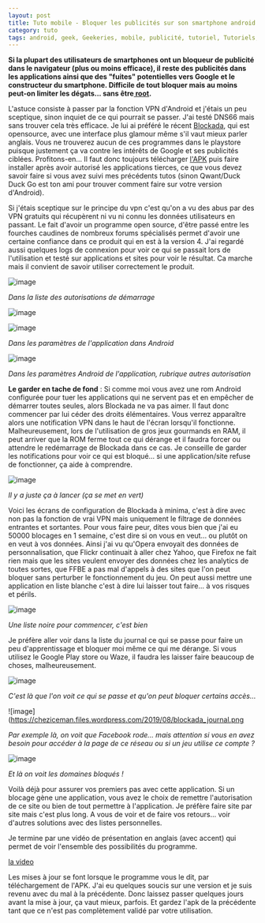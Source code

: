 ```yaml
---
layout: post
title: Tuto mobile - Bloquer les publicités sur son smartphone android
category: tuto
tags: android, geek, Geekeries, mobile, publicité, tutoriel, Tutoriels, vpn
---
```

**Si la plupart des utilisateurs de smartphones ont un bloqueur de publicité dans le navigateur (plus ou moins efficace), il reste des publicités dans les applications ainsi que des "fuites" potentielles vers Google et le constructeur du smartphone. Difficile de tout bloquer mais au moins peut-on limiter les dégats... sans être<a href="https://fr.wikipedia.org/wiki/Utilisateur_root"> root</a>.**

L'astuce consiste à passer par la fonction VPN d'Android et j'étais un peu sceptique, sinon inquiet de ce qui pourrait se passer. J'ai testé DNS66 mais sans trouver cela très efficace. Je lui ai préféré le récent <a href="https://blokada.org">Blockada</a>, qui est opensource, avec une interface plus glamour même s'il vaut mieux parler anglais. Vous ne trouverez aucun de ces programmes dans le playstore puisque justement ça va contre les intérêts de Google et ses publicités ciblées. Profitons-en... Il faut donc toujours télécharger <a href="https://github.com/blokadaorg/blokada/releases/download/4.1.6/blokada-v4.1.6.apk">l'APK</a> puis faire installer après avoir autorisé les applications tierces, ce que vous devez savoir faire si vous avez suivi mes précédents tutos (sinon Qwant/Duck Duck Go est ton ami pour trouver comment faire sur votre version d'Android). 

Si j'étais sceptique sur le principe du vpn c'est qu'on a vu des abus par des VPN gratuits qui récupèrent ni vu ni connu les données utilisateurs en passant. Le fait d'avoir un programme open source, d'être passé entre les fourches caudines de nombreux forums spécialisés permet d'avoir une certaine confiance dans ce produit qui en est à la version 4. J'ai regardé aussi quelques logs de connexion pour voir ce qui se passait lors de l'utilisation et testé sur applications et sites pour voir le résultat. Ca marche mais il convient de savoir utiliser correctement le produit. 

![image](https://cheziceman.files.wordpress.com/2019/08/blockada_demar1.png)

*Dans la liste des autorisations de démarrage*

![image](https://cheziceman.files.wordpress.com/2019/08/blockada_demar2.png)

![image](https://cheziceman.files.wordpress.com/2019/08/blockada_permis1.png)

*Dans les paramètres de l'application dans Android*

![image](https://cheziceman.files.wordpress.com/2019/08/blockada_permis2.png)

*Dans les paramètres Android de l'application, rubrique autres autorisation*

**Le garder en tache de fond** : Si comme moi vous avez une rom Android configurée pour tuer les applications qui ne servent pas et en empêcher de démarrer toutes seules, alors Blockada ne va pas aimer. Il faut donc commencer par lui céder des droits élémentaires. Vous verrez apparaître alors une notification VPN dans le haut de l'écran lorsqu'il fonctionne. Malheureusement, lors de l'utilisation de gros jeux gourmands en RAM, il peut arriver que la ROM ferme tout ce qui dérange et il faudra forcer ou attendre le redémarrage de Blockada dans ce cas. Je conseille de garder les notifications pour voir ce qui est bloqué... si une application/site refuse de fonctionner, ça aide à comprendre. 

![image](https://cheziceman.files.wordpress.com/2019/08/blockada_main.jpg)

*Il y a juste ça à lancer (ça se met en vert)*

Voici les écrans de configuration de Blockada à minima, c'est à dire avec non pas la fonction de vrai VPN mais uniquement le filtrage de données entrantes et sortantes. Pour vous faire peur, dites vous bien que j'ai eu 50000 blocages en 1 semaine, c'est dire si on vous en veut... ou plutôt on en veut à vos données. Ainsi j'ai vu qu'Opera envoyait des données de personnalisation, que Flickr continuait à aller chez Yahoo, que Firefox ne fait rien mais que les sites veulent envoyer des données chez les analytics de toutes sortes, que FFBE a pas mal d'appels à des sites que l'on peut bloquer sans perturber le fonctionnement du jeu. On peut aussi mettre une application en liste blanche c'est à dire lui laisser tout faire... à vos risques et périls. 

![image](https://cheziceman.files.wordpress.com/2019/08/blockada_blacklist.png)

*Une liste noire pour commencer, c'est bien*

Je préfère aller voir dans la liste du journal ce qui se passe pour faire un peu d'apprentissage et bloquer moi même ce qui me dérange. Si vous utilisez le Google Play store ou Waze, il faudra les laisser faire beaucoup de choses, malheureusement. 

![image](https://cheziceman.files.wordpress.com/2019/08/blockada_journal2.png)

*C'est là que l'on voit ce qui se passe et qu'on peut bloquer certains accès...*

![image](https://cheziceman.files.wordpress.com/2019/08/blockada_journal.png

*Par exemple là, on voit que Facebook rode... mais attention si vous en avez besoin pour accéder à la page de ce réseau ou si un jeu utilise ce compte ?*

![image](https://cheziceman.files.wordpress.com/2019/08/blockada_blocked.png)

*Et là on voit les domaines bloqués !*

Voilà déjà pour assurer vos premiers pas avec cette application. Si un blocage gène une application, vous avez le choix de remettre l'autorisation de ce site ou bien de tout permettre à l'application. Je préfère faire site par site mais c'est plus long. A vous de voir et de faire vos retours... voir d'autres solutions avec des listes personnelles. 

Je termine par une vidéo de présentation en anglais (avec accent) qui permet de voir l'ensemble des possibilités du programme.

[la video](https://www.youtube.com/watch?time_continue=1&amp;v=Z6mDcTnBmMA)

Les mises à jour se font lorsque le programme vous le dit, par téléchargement de l'APK. J'ai eu quelques soucis sur une version et je suis revenu avec du mal à la précédente. Donc laissez passer quelques jours avant la mise à jour, ça vaut mieux, parfois. Et gardez l'apk de la précédente tant que ce n'est pas complètement validé par votre utilisation. 


